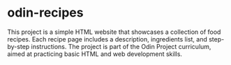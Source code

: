 # odin-recipes

This project is a simple HTML website that showcases a collection of food recipes. Each recipe page includes a description, ingredients list, and step-by-step instructions. The project is part of the Odin Project curriculum, aimed at practicing basic HTML and web development skills.

